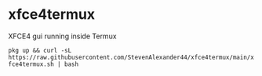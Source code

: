 # xfce4termux
XFCE4 gui running inside Termux

```pkg up && curl -sL https://raw.githubusercontent.com/StevenAlexander44/xfce4termux/main/xfce4termux.sh | bash```
